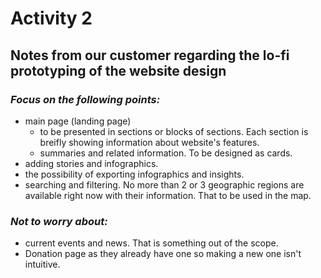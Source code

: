 # Activity 2

## Notes from our customer regarding the lo-fi prototyping of the website design

### ***Focus on the following points:***
- main page (landing page)
	- to be presented in sections or blocks of sections. Each section is breifly showing information about website's features.
	- summaries and related information. To be designed as cards.
- adding stories and infographics.
- the possibility of exporting infographics and insights.
- searching and filtering. No more than 2 or 3 geographic regions are available right now with their information. That to be used in the map.

### ***Not to worry about:***
- current events and news. That is something out of the scope.
- Donation page as they already have one so making a new one isn't intuitive.
